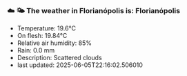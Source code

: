 ### ☁️ 🌤️  The weather in Florianópolis is: Florianópolis

- Temperature: 19.6°C
- On flesh: 19.84°C
- Relative air humidity: 85%
- Rain: 0.0 mm
- Description: Scattered clouds
- last updated: 2025-06-05T22:16:02.506010
